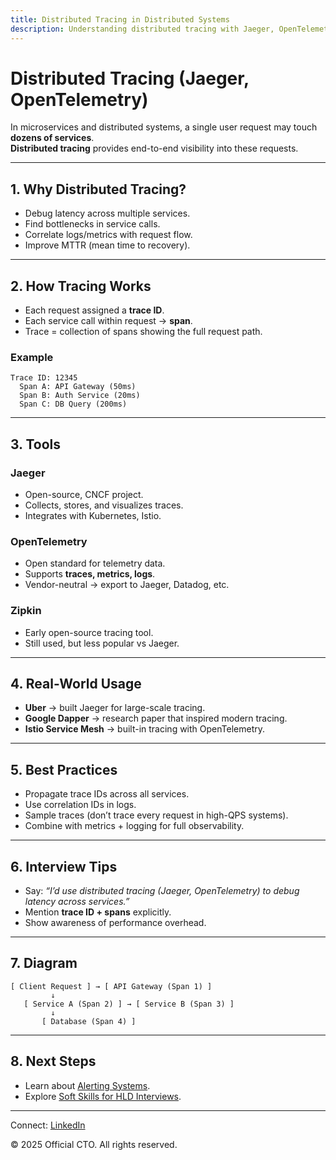 ```yaml
---
title: Distributed Tracing in Distributed Systems
description: Understanding distributed tracing with Jaeger, OpenTelemetry, and how it helps debug microservices in system design.
---
```


# Distributed Tracing (Jaeger, OpenTelemetry)

In microservices and distributed systems, a single user request may touch **dozens of services**.  
**Distributed tracing** provides end-to-end visibility into these requests.

---

## 1. Why Distributed Tracing?

- Debug latency across multiple services.  
- Find bottlenecks in service calls.  
- Correlate logs/metrics with request flow.  
- Improve MTTR (mean time to recovery).  

---

## 2. How Tracing Works

- Each request assigned a **trace ID**.  
- Each service call within request → **span**.  
- Trace = collection of spans showing the full request path.  

### Example
```
Trace ID: 12345
  Span A: API Gateway (50ms)
  Span B: Auth Service (20ms)
  Span C: DB Query (200ms)
```

---

## 3. Tools

### Jaeger
- Open-source, CNCF project.  
- Collects, stores, and visualizes traces.  
- Integrates with Kubernetes, Istio.  

### OpenTelemetry
- Open standard for telemetry data.  
- Supports **traces, metrics, logs**.  
- Vendor-neutral → export to Jaeger, Datadog, etc.  

### Zipkin
- Early open-source tracing tool.  
- Still used, but less popular vs Jaeger.  

---

## 4. Real-World Usage

- **Uber** → built Jaeger for large-scale tracing.  
- **Google Dapper** → research paper that inspired modern tracing.  
- **Istio Service Mesh** → built-in tracing with OpenTelemetry.  

---

## 5. Best Practices

- Propagate trace IDs across all services.  
- Use correlation IDs in logs.  
- Sample traces (don’t trace every request in high-QPS systems).  
- Combine with metrics + logging for full observability.  

---

## 6. Interview Tips

- Say: *“I’d use distributed tracing (Jaeger, OpenTelemetry) to debug latency across services.”*  
- Mention **trace ID + spans** explicitly.  
- Show awareness of performance overhead.  

---

## 7. Diagram

```
[ Client Request ] → [ API Gateway (Span 1) ]
         ↓
   [ Service A (Span 2) ] → [ Service B (Span 3) ]
         ↓
       [ Database (Span 4) ]
```

---

## 8. Next Steps

- Learn about [Alerting Systems](/interview-section/hld/observability/alerting.md).  
- Explore [Soft Skills for HLD Interviews](/interview-section/hld/soft-skills-hld.md).  

---

<footer>
  <p>Connect: <a href="https://www.linkedin.com/in/ravi-shankar-a725b0225/">LinkedIn</a></p>
  <p>&copy; 2025 Official CTO. All rights reserved.</p>
</footer>

